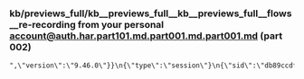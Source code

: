 ### kb/previews_full/kb__previews_full__kb__previews_full__flows__re-recording from your personal account@auth.har.part101.md.part001.md.part001.md (part 002)

```md
",\"version\":\"9.46.0\"}}\n{\"type\":\"session\"}\n{\"sid\":\"db89ccdf2a534cf59ce25415512d7f56\",\"init\":false,\"started\":\"2025-10-0
```

```
